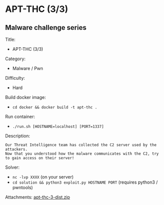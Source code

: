 # APT-THC (3/3)

## Malware challenge series

Title:
- APT-THC (3/3)

Category:
- Malware / Pwn

Difficulty:
- Hard

Build docker image:
 - `cd docker && docker build -t apt-thc .`
 
Run container:
 - `./run.sh [HOSTNAME=localhost] [PORT=1337] `

Description:

```
Our Threat Intelligence team has collected the C2 server used by the attackers.
Now that you understood how the malware communicates with the C2, try to gain access on their server!
```

Solver:
 - `nc -lvp XXXX` (on your server)
 - `cd solution && python3 exploit.py HOSTNAME PORT` (requires python3 / pwntools)

Attachments: [apt-thc-3-dist.zip](apt-thc-3-dist.zip)
